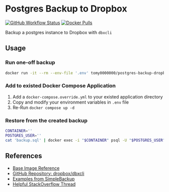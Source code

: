 # Postgres Backup to Dropbox

[![GitHub Workflow Status](https://img.shields.io/github/workflow/status/tomy0000000/registry/Postgres%20Backup%20to%20Dropbox?logo=Github)](https://github.com/tomy0000000/registry/actions/workflows/postgres-backup-dropbox.yml)
[![Docker Pulls](https://img.shields.io/docker/pulls/tomy0000000/postgres-backup-dropbox?logo=docker)](https://hub.docker.com/repository/docker/tomy0000000/postgres-backup-dropbox)

Backup a postgres instance to Dropbox with `dbxcli`

## Usage

### Run one-off backup

```bash
docker run -it --rm --env-file '.env' tomy0000000/postgres-backup-dropbox:14
```

### Add to existed Docker Compose Application

1. Add a `docker-compose.override.yml` to your existed application directory
2. Copy and modify your environment variables in `.env` file
3. Re-Run `docker compose up -d`

### Restore from the created backup

```bash
CONTAINER=''
POSTGRES_USER=''
cat 'backup.sql' | docker exec -i "$CONTAINER" psql -U "$POSTGRES_USER"
```

## References

- [Base Image Reference](https://hub.docker.com/_/postgres)
- [GitHub Repository: dropbox/dbxcli](https://github.com/dropbox/dbxcli)
- [Examples from SimpleBackup](https://simplebackups.com/blog/docker-postgres-backup-restore-guide-with-examples/)
- [Helpful StackOverflow Thread](https://stackoverflow.com/questions/24718706/backup-restore-a-dockerized-postgresql-database)
